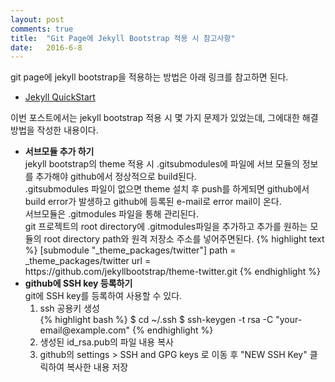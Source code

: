 ```yaml
---
layout: post
comments: true
title:  "Git Page에 Jekyll Bootstrap 적용 시 참고사항"
date:   2016-6-8
---
```



git page에 jekyll bootstrap을 적용하는 방법은 아래 링크를 참고하면 된다.
<ul>
<li>
  <a href="http://jekyllbootstrap.com/usage/jekyll-quick-start.html">Jekyll QuickStart</a>
</li>
</ul>

이번 포스트에서는 jekyll bootstrap 적용 시 몇 가지 문제가 있었는데, 그에대한 해결 방법을 작성한 내용이다.

<ul>
<li>
<b>서브모듈 추가 하기</b><br>
jekyll bootstrap의 theme 적용 시 .gitsubmodules에 파일에 서브 모듈의 정보를 추가해야 github에서 정상적으로 build된다.<br>
.gitsubmodules 파일이 없으면 theme 설치 후 push를 하게되면 github에서 build error가 발생하고 github에 등록된 e-mail로 error mail이 온다.<br>
서브모듈은 .gitmodules 파일을 통해 관리된다.<br>
git 프로젝트의 root directory에 .gitmodules파일을 추가하고 추가를 원하는 모듈의 root directory path와 원격 저장소 주소를 넣어주면된다.
{% highlight text %}
[submodule "_theme_packages/twitter"]
  path = _theme_packages/twitter
  url = https://github.com/jekyllbootstrap/theme-twitter.git
{% endhighlight %}
</li>
<li>
<b>github에 SSH key 등록하기</b><br>
git에 SSH key를 등록하여 사용할 수 있다.
<ol>
  <li>
    ssh 공용키 생성<br>
{% highlight bash %}
$ cd ~/.ssh
$ ssh-keygen -t rsa -C "your-email@example.com"
{% endhighlight %}
  </li>
  <li>
    생성된 id_rsa.pub의 파일 내용 복사
  </li>
  <li>
    github의 settings > SSH and GPG keys 로 이동 후 "NEW SSH Key" 클릭하여 복사한 내용 저장
  </li>
</ol>
</li>
</ul>




